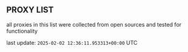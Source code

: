## PROXY LIST

all proxies in this list were collected from open sources and tested for functionality

last update: `2025-02-02 12:36:11.953313+00:00` UTC